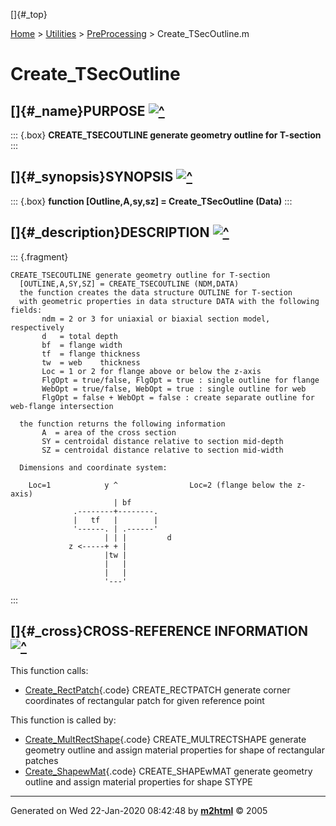 []{#_top}

<div>

[Home](../../FEDEASLab.html) \> [Utilities](../FEDEASLab.html) \>
[PreProcessing](FEDEASLab.html) \> Create_TSecOutline.m

</div>

# Create_TSecOutline

## []{#_name}PURPOSE [![\^](../../up.png)](#_top)

::: {.box}
**CREATE_TSECOUTLINE generate geometry outline for T-section**
:::

## []{#_synopsis}SYNOPSIS [![\^](../../up.png)](#_top)

::: {.box}
**function \[Outline,A,sy,sz\] = Create_TSecOutline (Data)**
:::

## []{#_description}DESCRIPTION [![\^](../../up.png)](#_top)

::: {.fragment}
``` {.comment}
CREATE_TSECOUTLINE generate geometry outline for T-section
  [OUTLINE,A,SY,SZ] = CREATE_TSECOUTLINE (NDM,DATA)
  the function creates the data structure OUTLINE for T-section
  with geometric properties in data structure DATA with the following fields:
       ndm = 2 or 3 for uniaxial or biaxial section model, respectively 
       d   = total depth
       bf  = flange width
       tf  = flange thickness
       tw  = web    thickness
       Loc = 1 or 2 for flange above or below the z-axis
       FlgOpt = true/false, FlgOpt = true : single outline for flange
       WebOpt = true/false, WebOpt = true : single outline for web
       FlgOpt = false + WebOpt = false : create separate outline for web-flange intersection 
     
  the function returns the following information
       A  = area of the cross section
       SY = centroidal distance relative to section mid-depth
       SZ = centroidal distance relative to section mid-width

  Dimensions and coordinate system:

    Loc=1            y ^                Loc=2 (flange below the z-axis)
                       | bf                
              .--------+--------.      
              |   tf   |        |      
              '------. | .------'      
                     | | |         d      
             z <-----+ + |      
                     |tw |     
                     |   |    
                     |   |    
                     '---'
```
:::

## []{#_cross}CROSS-REFERENCE INFORMATION [![\^](../../up.png)](#_top)

This function calls:

-   [Create_RectPatch](Create_RectPatch.html "function yz = Create_RectPatch (ty,tz,sy,sz)"){.code}
    CREATE_RECTPATCH generate corner coordinates of rectangular patch
    for given reference point

This function is called by:

-   [Create_MultRectShape](Create_MultRectShape.html "function Shape = Create_MultRectShape (SType,Data)"){.code}
    CREATE_MULTRECTSHAPE generate geometry outline and assign material
    properties for shape of rectangular patches
-   [Create_ShapewMat](Create_ShapewMat.html "function Shape = Create_ShapewMat (SType,Data)"){.code}
    CREATE_SHAPEwMAT generate geometry outline and assign material
    properties for shape STYPE

------------------------------------------------------------------------

Generated on Wed 22-Jan-2020 08:42:48 by
**[m2html](http://www.artefact.tk/software/matlab/m2html/ "Matlab Documentation in HTML")**
© 2005

